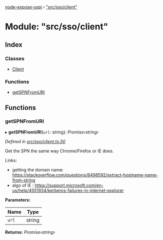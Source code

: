 [node-expose-sspi](../README.md) › ["src/sso/client"](_src_sso_client_.md)

# Module: "src/sso/client"

## Index

### Classes

* [Client](../classes/_src_sso_client_.client.md)

### Functions

* [getSPNFromURI](_src_sso_client_.md#getspnfromuri)

## Functions

###  getSPNFromURI

▸ **getSPNFromURI**(`url`: string): *Promise‹string›*

*Defined in [src/sso/client.ts:30](https://github.com/jlguenego/node-expose-sspi/blob/e5fb53c/src/sso/client.ts#L30)*

Get the SPN the same way Chrome/Firefox or IE does.

Links:
- getting the domain name: https://stackoverflow.com/questions/8498592/extract-hostname-name-from-string
- algo of IE : https://support.microsoft.com/en-us/help/4551934/kerberos-failures-in-internet-explorer

**Parameters:**

Name | Type |
------ | ------ |
`url` | string |

**Returns:** *Promise‹string›*
